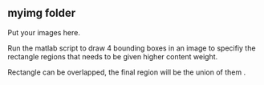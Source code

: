 myimg folder
---------------
Put your images here.

Run the matlab script to draw 4 bounding boxes in an image to specifiy the rectangle regions that needs to be given higher content weight. 

Rectangle can be overlapped, the final region will be the union of them .
